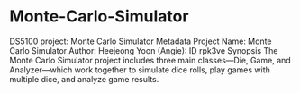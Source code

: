 # Monte-Carlo-Simulator
DS5100 project: Monte Carlo Simulator 
Metadata
Project Name: Monte Carlo Simulator
Author: Heejeong Yoon (Angie): ID rpk3ve
Synopsis
The Monte Carlo Simulator project includes three main classes—Die, Game, and Analyzer—which work together to simulate dice rolls, play games with multiple dice, and analyze game results.
